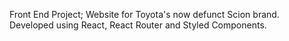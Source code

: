 Front End Project; Website for Toyota's now defunct Scion brand. Developed using React, React Router and Styled Components.
